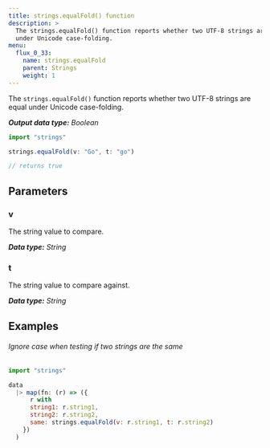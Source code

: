 ```yaml
---
title: strings.equalFold() function
description: >
  The strings.equalFold() function reports whether two UTF-8 strings are equal
  under Unicode case-folding.
menu:
  flux_0_33:
    name: strings.equalFold
    parent: Strings
    weight: 1
---
```


The `strings.equalFold()` function reports whether two UTF-8 strings are equal
under Unicode case-folding.

_**Output data type:** Boolean_

```js
import "strings"

strings.equalFold(v: "Go", t: "go")

// returns true
```

## Parameters

### v
The string value to compare.

_**Data type:** String_

### t
The string value to compare against.

_**Data type:** String_

## Examples

###### Ignore case when testing if two strings are the same
```js
import "strings"

data
  |> map(fn: (r) => ({
      r with
      string1: r.string1,
      string2: r.string2,
      same: strings.equalFold(v: r.string1, t: r.string2)
    })
  )
```
